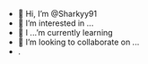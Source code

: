 - 👋 Hi, I’m @Sharkyy91
- 👀 I’m interested in ...
- 🌱 I ...’m currently learning
- 💞️ I’m looking to collaborate on ...
- .

<!---
Sharkyy91/Sharkyy91 is a ✨ special ✨ repository because its `README.md` (this file) appears on your GitHub profile.
You can click the Preview link to take a look at your changes.
--->
